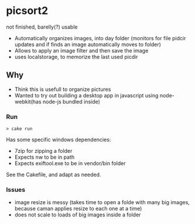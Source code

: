 
picsort2
========

not finished, barelly(?) usable

- Automatically organizes images, into day folder (monitors for file pidcir updates and if finds an image automatically moves to folder)
- Allows to apply an image filter and then save the image
- uses localstorage, to memorize the last used picdir

Why
---

- Think this is usefull to organize pictures
- Wanted to try out building a desktop app in javascript using node-webkit(has node-js bundled inside)


### Run

	> cake run

Has some specific windows dependencies:
- 7zip for zipping a folder 
- Expects nw to be in path
- Expects exiftool.exe to be in vendor/bin folder

See the Cakefile, and adapt as needed.

### Issues

- image resize is messy (takes time to open a folde with many big images, because caman applies resize to each one at a time)
- does not scale to loads of big images inside a folder
